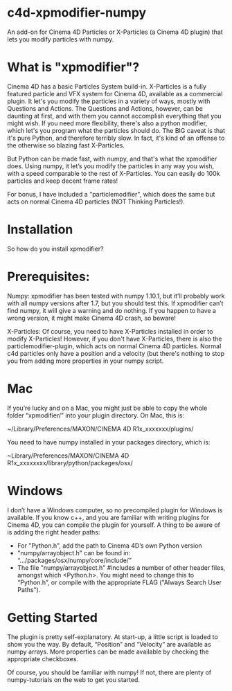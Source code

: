 # c4d-xpmodifier-numpy
An add-on for Cinema 4D Particles or X-Particles (a Cinema 4D plugin) that lets you modify particles with numpy.

# What is "xpmodifier"?
Cinema 4D has a basic Particles System build-in. X-Particles is a fully featured particle and VFX system for Cinema 4D, available as a commercial plugin. It let's you modify the particles in a variety of ways, mostly with Questions and Actions.
The Questions and Actions, however, can be daunting at first, and with them you cannot accomplish everything that you might wish. If you need more flexibility, there's also a python modifier, which let's you program what the particles should do. The BIG caveat is that it's pure Python, and therefore terribly slow. In fact, it's kind of an offense to the otherwise so blazing fast X-Particles.

But Python can be made fast, with numpy, and that's what the xpmodifier does. Using numpy, it let’s you modify the particles in any way you wish, with a speed comparable to the rest of X-Particles. You can easily do 100k particles and keep decent frame rates!

For bonus, I have included a "particlemodifier", which does the same but acts on normal Cinema 4D particles (NOT Thinking Particles!).

# Installation
So how do you install xpmodifier? 

# Prerequisites:
Numpy: 
xpmodifier has been tested with numpy 1.10.1, but it’ll probably work with all numpy versions after 1.7, but you should test this. If xpmodifier can’t find numpy, it will give a warning and do nothing. If you happen to have a wrong version, it might make Cinema 4D crash, so beware!

X-Particles:
Of course, you need to have X-Particles installed in order to modify X-Particles! However, if you don't have X-Particles, there is also the particlemodifier-plugin, which acts on normal Cinema 4D particles. Normal c4d particles only have a position and a velocity (but there's nothing to stop you from adding more properties in your numpy script.

# Mac
If you’re lucky and on a Mac, you might just be able to copy the whole folder “xpmodifier/” into your plugin directory. On Mac, this is:

~/Library/Preferences/MAXON/CINEMA 4D R1x_xxxxxxx/plugins/

You need to have numpy installed in your packages directory, which is:

~Library/Preferences/MAXON/CINEMA 4D R1x_xxxxxxxx/library/python/packages/osx/



# Windows
I don’t have a Windows computer, so no precompiled plugin for Windows is available. If you know c++, and you are familiar with writing plugins for Cinema 4D, you can compile the plugin for yourself. A thing to be aware of is adding the right header paths:
- For "Python.h", add the path to Cinema 4D’s own Python version
- "numpy/arrayobject.h" can be found in: “…/packages/osx/numpy/core/include/”
- The file "numpy/arrayobject.h" #includes a number of other header files, amongst which <Python.h>. You might need to change this to “Python.h”, or compile with the appropriate FLAG ("Always Search User Paths").

# Getting Started
The plugin is pretty self-explanatory. At start-up, a little script is loaded to show you the way. By default, “Position” and “Velocity” are available as numpy arrays. More properties can be made available by checking the appropriate checkboxes. 

Of course, you should be familiar with numpy! If not, there are plenty of numpy-tutorials on the web to get you started.

